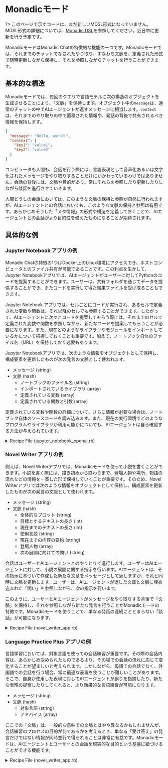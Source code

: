 # Monadicモード

?> このページで示すコードは、まだ新しいMDSL形式になっていません。MDSL形式の詳細については、[Monadic DSL](./monadic_dsl)を参照してください。近日中に更新を行う予定です。

MonadicモードはMonadic Chatの特徴的な機能の一つです。Monadicモードでは、それまでのチャットでなされたやり取り、すなわち文脈を、定義された形式で随時更新しながら保持し、それを参照しながらチャットを行うことができます。

## 基本的な構造

Monadicモードでは、毎回のクエリで言語モデルに次の構造のオブジェクトを生成させることにより、「文脈」を保持します。オブジェクト中の`message`は、通常のチャットの中でAIエージェントが返すメッセージに相当します。`context`は、それまでのやり取りの中で蓄積された情報や、発話の背後で共有されるべき情報を保持します。

```json
{
  "message": "Hello, world!",
  "context": {
    "key1": "value1",
    "key2": "value2"
  }
}
```

コンピュータも人間も、会話を行う際には、言語表現として音声化あるいは文字化されたメッセージをやり取りすることだけにかかわっているわけではありません。会話の背後には、文脈や目的があり、常にそれらを参照したり更新したりしながら談話を進行させていきます。

人間どうしの会話においては、このような文脈の保持と参照が自然に行われますが、AIエージェントとの会話においても、このような文脈の保持と参照は有用です。あらかじめそうした「メタ情報」の形式や構造を定義しておくことで、AIエージェントとの会話がより目的性を備えたものになることが期待されます。

## 具体的な例

### Jupyter Notebook アプリの例

Monadic Chatの特徴の1つはDocker上のLinux環境にアクセスでき、ホストコンピュータとのファイル共有が可能であることです。この利点を生かして、Jupyter Notebookアプリでは、AIエージェントがユーザーに対してPythonのコードを提案することができます。ユーザーは、共有フォルダを通じてデータを提供することができ、またコードを実行して得た結果ファイルを受け取ることもできます。

Jupyter Notebook アプリでは、セルごとにコードが実行され、あるセルで定義された変数や関数は、それ以降のセルでも参照することができます。したがって、AIエージェントに次々とコードを提案してもらう際には、それまでのセルで定義された変数や関数を参照しながら、新たなコードを提案してもらうことが必要になります。また、現在どのようなライブラリやモジュールをインポートしているかについて把握しておくことも重要です。加えて、ノートブック自体のファイル名（URL）を保持しておく必要もあります。

Jupyter Notebookアプリでは、次のような情報をオブジェクトとして保持し、構成要素を更新したものが次の発言の文脈として使われます。

- メッセージ (string)
- 文脈 (hash)
    - ノートブックのファイル名 (string)
    - インポートされているライブラリ (array)
    - 定義されている変数 (array)
    - 定義されている関数と引数 (array)

定義されている変数や関数の詳細について、さらに情報が必要な場合は、ノートブック自体のソースコードを読み込みます。また、現在の実行環境でどのようなプログラムやライブラリが利用可能かについても、AIエージェントは自ら確認する方法が与えられています。

<details>
<summary>Recipe File (jupyter_notebook_openai.rb)</summary>

![language_practice_plus_app.rb](https://raw.githubusercontent.com/yohasebe/monadic-chat/refs/heads/main/docker/services/ruby/apps/jupyter_notebook/jupyter_notebook_openai.rb ':include :type=code')

</details>

### Novel Writer アプリの例

例えば、Novel Writerアプリでは、Monadicモードを使って小説を書くことができます。小説を書く際には、描き初めから終わりまで、登場人物や場所、物語の流れなどの情報を一貫した形で保持していくことが重要です。そのため、Novel Writerアプリでは次のような情報をオブジェクトとして保持し、構成要素を更新したものが次の発言の文脈として使われます。

- メッセージ (string)
- 文脈 (hash)
    - 全体的なプロット (string)
    - 目標とするテキストの長さ (int)
    - 現在までのテキストの長さ (int)
    - 使用言語 (string)
    - 現在までの内容の要約 (string)
    - 登場人物 (array)
    - 次の展開に向けての問い (string)

会話はユーザーとAIエージェントとのやりとりで進行します。ユーザーはAIエージェントに対して、小説の展開に関する指示を行います。AIエージェントは、その指示に基づいて作成した新たな文章をメッセージとして返しますが、それと同時に文脈を更新します。ユーザーは、AIエージェントが返した文章と文脈に埋め込まれた「問い」を参照しながら、次の指示を行います。

このように、ユーザーとAIエージェントがメッセージをやり取りする背後で「文脈」を保持し、それを参照しながら新たな発言を行うことがMonadicモードの特徴です。Monadicモードを使うことで、単なる発話の連続にとどまらない「談話」が可能になります。

<details>
<summary>Recipe File (novel_writer_app.rb)</summary>

![novel_writer_app.rb](https://raw.githubusercontent.com/yohasebe/monadic-chat/refs/heads/main/docker/services/ruby/apps/novel_writer/novel_writer_app.rb ':include :type=code')

</details>

### Language Practice Plus アプリの例

言語学習においては、対象言語を使っての会話練習が重要です。その際の会話内容は、あらかじめ決められたものであるより、その場での会話の流れに応じて変化することが望ましいと考えられます。しかしながら、母語での会話でなく、外国語での会話を行う場合、常に最適な表現を使うことが難しいことがあります。そこで、自身が使用した表現に対してAIエージェントが誤りを指摘したり、新たな表現の提案したりしてくれると、より効果的な言語練習が可能になります。

- メッセージ (string)
- 文脈 (hash)
  - 対象言語 (string)
  - アドバイス (array)

ここでの「文脈」は、一般的な意味での文脈とはやや異なるかもしれませんが、会話練習のプロセスの目的が何であるかを考えるとき、単なる「受け答え」の発言だけではない情報が同時並行で得られることは非常に有益です。Monadicモードは、AIエージェントとユーザーとの会話を現実的な目的という基盤に紐づけることができる機能です。

<details>
<summary>Recipe File (novel_writer_app.rb)</summary>

![language_practice_plus_app.rb](https://raw.githubusercontent.com/yohasebe/monadic-chat/refs/heads/main/docker/services/ruby/apps/language_practice_plus/language_practice_plus_app.rb ':include :type=code')

</details>
